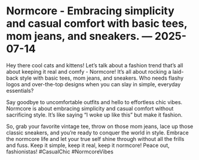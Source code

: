 # Normcore - Embracing simplicity and casual comfort with basic tees, mom jeans, and sneakers. — 2025-07-14

Hey there cool cats and kittens! Let’s talk about a fashion trend that’s all about keeping it real and comfy - Normcore! It’s all about rocking a laid-back style with basic tees, mom jeans, and sneakers. Who needs flashy logos and over-the-top designs when you can slay in simple, everyday essentials?

Say goodbye to uncomfortable outfits and hello to effortless chic vibes. Normcore is about embracing simplicity and casual comfort without sacrificing style. It’s like saying “I woke up like this” but make it fashion.

So, grab your favorite vintage tee, throw on those mom jeans, lace up those classic sneakers, and you’re ready to conquer the world in style. Embrace the normcore life and let your true self shine through without all the frills and fuss. Keep it simple, keep it real, keep it normcore! Peace out, fashionistas! #CasualChic #NormcoreVibes